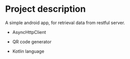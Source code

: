 # Project description

A simple android app, for retrieval data from restful server.

* AsyncHttpClient

* QR code generator
  
* Kotlin language